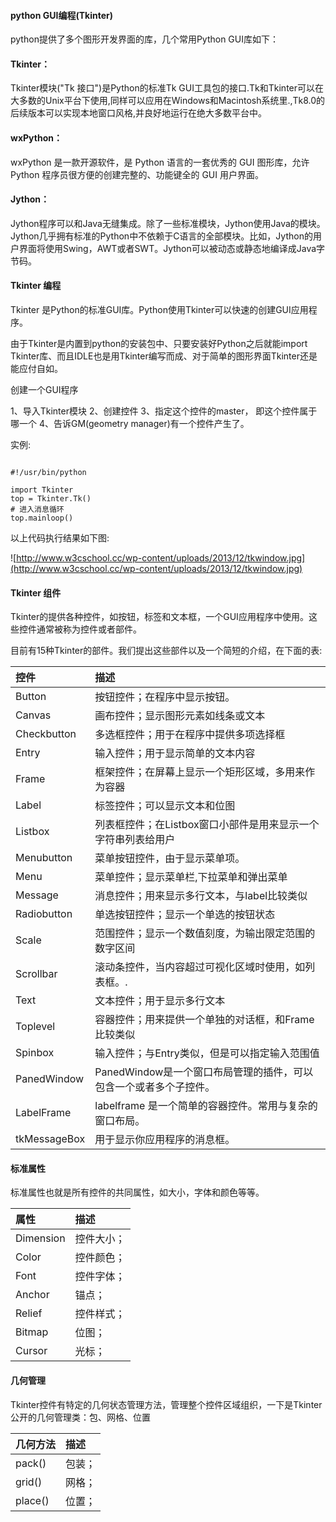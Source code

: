  
#### python GUI编程(Tkinter)

 python提供了多个图形开发界面的库，几个常用Python GUI库如下：

 



#### Tkinter：

 Tkinter模块("Tk 接口")是Python的标准Tk GUI工具包的接口.Tk和Tkinter可以在大多数的Unix平台下使用,同样可以应用在Windows和Macintosh系统里.,Tk8.0的后续版本可以实现本地窗口风格,并良好地运行在绝大多数平台中。 
 


#### wxPython：

wxPython 是一款开源软件，是 Python 语言的一套优秀的 GUI 图形库，允许 Python 程序员很方便的创建完整的、功能键全的 GUI 用户界面。 
 


#### Jython：

Jython程序可以和Java无缝集成。除了一些标准模块，Jython使用Java的模块。Jython几乎拥有标准的Python中不依赖于C语言的全部模块。比如，Jython的用户界面将使用Swing，AWT或者SWT。Jython可以被动态或静态地编译成Java字节码。 
 


#### Tkinter 编程

 Tkinter 是Python的标准GUI库。Python使用Tkinter可以快速的创建GUI应用程序。

 由于Tkinter是内置到python的安装包中、只要安装好Python之后就能import Tkinter库、而且IDLE也是用Tkinter编写而成、对于简单的图形界面Tkinter还是能应付自如。

 创建一个GUI程序

 
1、导入Tkinter模块
 2、创建控件
 3、指定这个控件的master， 即这个控件属于哪一个
 4、告诉GM(geometry manager)有一个控件产生了。
 
实例:

 
```

#!/usr/bin/python

import Tkinter
top = Tkinter.Tk()
# 进入消息循环
top.mainloop()

```
 以上代码执行结果如下图:

 ![http://www.w3cschool.cc/wp-content/uploads/2013/12/tkwindow.jpg](http://www.w3cschool.cc/wp-content/uploads/2013/12/tkwindow.jpg)

 

#### Tkinter 组件

 Tkinter的提供各种控件，如按钮，标签和文本框，一个GUI应用程序中使用。这些控件通常被称为控件或者部件。

 目前有15种Tkinter的部件。我们提出这些部件以及一个简短的介绍，在下面的表:

 

|控件|描述|
|:--|:--|
|Button|按钮控件；在程序中显示按钮。|
|Canvas|画布控件；显示图形元素如线条或文本|
|Checkbutton|多选框控件；用于在程序中提供多项选择框|
|Entry|输入控件；用于显示简单的文本内容|
|Frame|框架控件；在屏幕上显示一个矩形区域，多用来作为容器|
|Label|标签控件；可以显示文本和位图|
|Listbox|列表框控件；在Listbox窗口小部件是用来显示一个字符串列表给用户|
|Menubutton|菜单按钮控件，由于显示菜单项。|
|Menu|菜单控件；显示菜单栏,下拉菜单和弹出菜单|
|Message|消息控件；用来显示多行文本，与label比较类似|
|Radiobutton|单选按钮控件；显示一个单选的按钮状态|
|Scale|范围控件；显示一个数值刻度，为输出限定范围的数字区间|
|Scrollbar|滚动条控件，当内容超过可视化区域时使用，如列表框。.|
|Text|文本控件；用于显示多行文本|
|Toplevel|容器控件；用来提供一个单独的对话框，和Frame比较类似|
|Spinbox|输入控件；与Entry类似，但是可以指定输入范围值|
|PanedWindow|PanedWindow是一个窗口布局管理的插件，可以包含一个或者多个子控件。|
|LabelFrame| labelframe 是一个简单的容器控件。常用与复杂的窗口布局。|
|tkMessageBox|用于显示你应用程序的消息框。|



#### 标准属性

 标准属性也就是所有控件的共同属性，如大小，字体和颜色等等。

 

|属性|描述|
|:--|:--|
|Dimension|控件大小；|
|Color|控件颜色；|
|Font|控件字体；|
|Anchor|锚点；|
|Relief|控件样式；|
|Bitmap|位图；|
|Cursor|光标；|



#### 几何管理

 Tkinter控件有特定的几何状态管理方法，管理整个控件区域组织，一下是Tkinter公开的几何管理类：包、网格、位置

 

|几何方法|描述|
|:--|:--|
|pack()|包装；|
|grid()|网格；|
|place()|位置；|



